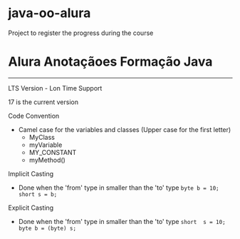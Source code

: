 # java-oo-alura
Project to register the progress during the course 


# Alura Anotaçãoes Formação Java

----

LTS Version - Lon Time Support

17 is the current version

Code Convention

- Camel case for the variables and classes (Upper case for the first letter)
    - MyClass
    - myVariable
    - MY_CONSTANT
    - myMethod()

Implicit Casting
- Done when the 'from' type in smaller than the 'to' type
  `byte b = 10;
  short s = b;`

Explicit Casting
- Done when the 'from' type in smaller than the 'to' type
  `short  s = 10;  
  byte b = (byte) s;` 



